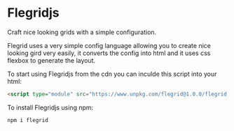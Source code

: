 # Flegridjs
 Craft nice looking grids with a simple configuration.

 Flegrid uses a very simple config language allowing you to create nice looking gird very easily, it converts the config into html and it uses css flexbox to generate the layout.

To start using Flegridjs from the cdn you can inculde this script into your html:
```html
<script type="module" src="https://www.unpkg.com/flegrid@1.0.0/flegrid.js"></script>
```

To install Flegridjs using npm:
```bash
npm i flegrid
```
